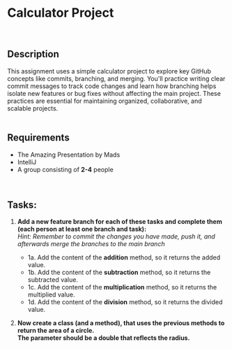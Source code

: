 # Calculator Project
<br>

## Description
This assignment uses a simple calculator project to explore key GitHub concepts like commits, branching, and merging. You'll practice writing clear commit messages to track code changes and learn how branching helps isolate new features or bug fixes without affecting the main project. These practices are essential for maintaining organized, collaborative, and scalable projects.  
<br>

## Requirements
- The Amazing Presentation by Mads
- IntelliJ
- A group consisting of **2-4** people
<br>

## Tasks:
1. **Add a new feature branch for each of these tasks and complete them (each person at least one branch and task):**  
     _Hint: Remember to commit the changes you have made, push it, and afterwards merge the branches to the main branch_
   - 1a. Add the content of the **addition** method, so it returns the added value.
   - 1b. Add the content of the **subtraction** method, so it returns the subtracted value.
   - 1c. Add the content of the **multiplication** method, so it returns the multiplied value.
   - 1d. Add the content of the **division** method, so it returns the divided value.  

3. **Now create a class (and a method), that uses the previous methods to return the area of a circle.  
The parameter should be a double that reflects the radius.**

